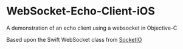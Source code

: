 # WebSocket-Echo-Client-iOS
A demonstration of an echo client using a websocket in Objective-C

Based upon the Swift WebSocket class from [SocketIO](https://github.com/socketio/socket.io-client-swift)
